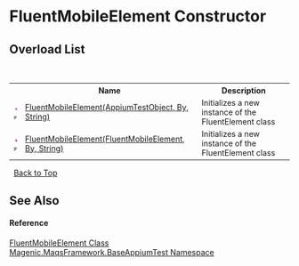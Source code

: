 # FluentMobileElement Constructor 
 


## Overload List
&nbsp;<table><tr><th></th><th>Name</th><th>Description</th></tr><tr><td>![Public method](media/pubmethod.gif "Public method")![Code example](media/CodeExample.png "Code example")</td><td><a href="#/MAQS_4/Appium_AUTOGENERATED/FluentMobileElement_Constructor_(AppiumTestObject,_By,_String)">FluentMobileElement(AppiumTestObject, By, String)</a></td><td>
Initializes a new instance of the FluentElement class</td></tr><tr><td>![Public method](media/pubmethod.gif "Public method")![Code example](media/CodeExample.png "Code example")</td><td><a href="#/MAQS_4/Appium_AUTOGENERATED/FluentMobileElement_Constructor_(FluentMobileElement,_By,_String)">FluentMobileElement(FluentMobileElement, By, String)</a></td><td>
Initializes a new instance of the FluentElement class</td></tr></table>&nbsp;
<a href="#fluentmobileelement-constructor">Back to Top</a>

## See Also


#### Reference
<a href="#/MAQS_4/Appium_AUTOGENERATED/FluentMobileElement_Class">FluentMobileElement Class</a><br /><a href="#/MAQS_4/Appium_AUTOGENERATED/Magenic-MaqsFramework-BaseAppiumTest_Namespace">Magenic.MaqsFramework.BaseAppiumTest Namespace</a><br />